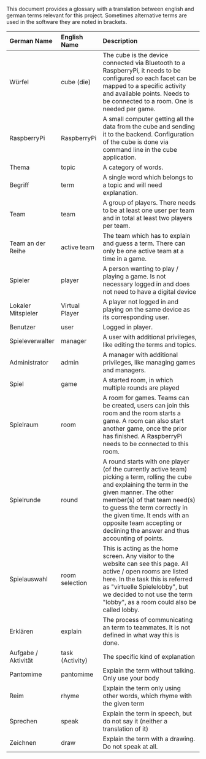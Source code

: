 This document provides a glossary with a translation between english and german terms relevant for this project. Sometimes alternative terms are used in the software they are noted in brackets.

| German Name | English Name | Description |
|:--- | :--- | :--- |
|Würfel| cube (die) |The cube is the  device connected via Bluetooth to a RaspberryPi, it needs to be configured so each facet can be mapped to a specific activity and available points. Needs to be connected to a room. One is needed per game.
|RaspberryPi |RaspberryPi | A small computer getting all the data from the cube and sending it to the backend. Configuration of the cube is done via command line in the cube application.
|Thema | topic | A category of words.
|Begriff | term | A single word which belongs to a topic and will need explanation.
|Team | team | A group of players. There needs to be at least one user per team and in total at least two players per team.
|Team an der Reihe | active team | The team which has to explain and guess a term. There can only be one active team at a time in a game.
|Spieler | player | A person wanting to play / playing a game. Is not necessary logged in and does not need to have a digital device
|Lokaler Mitspieler | Virtual Player | A player not logged in and playing on the same device as its corresponding user.
|Benutzer | user | Logged in player.
|Spieleverwalter | manager | A user with additional privileges, like editing the terms and topics.
|Administrator | admin | A manager with additional privileges, like managing games and managers.
|Spiel | game | A started room, in which multiple rounds are played
|Spielraum | room | A room for games. Teams can be created, users can join this room and the room starts a game. A room can also start another game, once the prior has finished. A RaspberryPi needs to be connected to this room. 
|Spielrunde | round | A round starts with one player (of the currently active team) picking a term, rolling the cube and explaining the term in the given manner. The other member(s) of that team need(s) to guess the term correctly in the given time. It ends with an opposite team accepting or declining the answer and thus accounting of points.
|Spielauswahl | room selection | This is acting as the home screen. Any visitor to the website can see this page. All active / open rooms are listed here. In the task this is referred as "virtuelle Spielelobby", but we decided to not use the term "lobby", as a room could also be called lobby. 
|Erklären | explain | The process of communicating an term to teammates. It is not defined in what way this is done.
|Aufgabe / Aktivität | task (Activity) | The specific kind of explanation
|Pantomime | pantomime | Explain the term without talking. Only use your body
|Reim | rhyme| Explain the term only using other words, which rhyme with the given term
|Sprechen | speak | Explain the term in speech, but do not say it (neither a translation of it)
|Zeichnen | draw | Explain the term with a drawing. Do not speak at all.